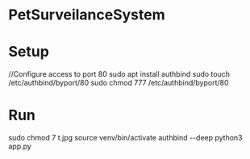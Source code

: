 # PetSurveilanceSystem

# Setup

//Configure access to port 80
sudo apt install authbind
sudo touch /etc/authbind/byport/80
sudo chmod 777 /etc/authbind/byport/80

# Run
sudo chmod 7 t.jpg
source venv/bin/activate
authbind --deep python3 app.py
